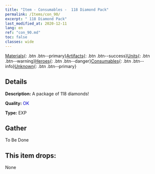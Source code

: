 ```yaml
---
title: "Item - Consumables -  118 Diamond Pack"
permalink: /Items/con_90/
excerpt: " 118 Diamond Pack"
last_modified_at: 2020-12-11
lang: en
ref: "con_90.md"
toc: false
classes: wide
---
```

 [Materials](/Items/){: .btn .btn--primary}[Artifacts](/Items/Artifacts/){: .btn .btn--success}[Units](/Items/Units/){: .btn .btn--warning}[Heroes](/Items/Heroes/){: .btn .btn--danger}[Consumables](/Items/Consumables/){: .btn .btn--info}[Unknown](/Items/Unknown/){: .btn .btn--primary}

## Details
 **Description:** A package of 118 diamonds!

 **Quality:** <span style="color: #0000CD">OK</span>

 **Type:** EXP

## Gather

  To Be Done

## This item drops:

  None

